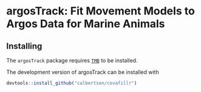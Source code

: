 argosTrack: Fit Movement Models to Argos Data for Marine Animals
================================================================

Installing
----------

The `argosTrack` package requires [`TMB`](https://github.com/kaskr/adcomp) to be installed.

<!-- covafillr version can be installed from CRAN with -->
The development version of argosTrack can be installed with

``` r
devtools::install_github("calbertsen/covafillr")
```
